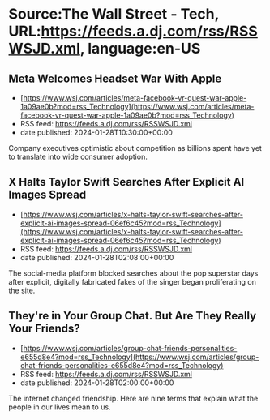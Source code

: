 # Source:The Wall Street - Tech, URL:https://feeds.a.dj.com/rss/RSSWSJD.xml, language:en-US

## Meta Welcomes Headset War With Apple
 - [https://www.wsj.com/articles/meta-facebook-vr-quest-war-apple-1a09ae0b?mod=rss_Technology](https://www.wsj.com/articles/meta-facebook-vr-quest-war-apple-1a09ae0b?mod=rss_Technology)
 - RSS feed: https://feeds.a.dj.com/rss/RSSWSJD.xml
 - date published: 2024-01-28T10:30:00+00:00

Company executives optimistic about competition as billions spent have yet to translate into wide consumer adoption.

## X Halts Taylor Swift Searches After Explicit AI Images Spread
 - [https://www.wsj.com/articles/x-halts-taylor-swift-searches-after-explicit-ai-images-spread-06ef6c45?mod=rss_Technology](https://www.wsj.com/articles/x-halts-taylor-swift-searches-after-explicit-ai-images-spread-06ef6c45?mod=rss_Technology)
 - RSS feed: https://feeds.a.dj.com/rss/RSSWSJD.xml
 - date published: 2024-01-28T02:08:00+00:00

The social-media platform blocked searches about the pop superstar days after explicit, digitally fabricated fakes of the singer began proliferating on the site.

## They're in Your Group Chat. But Are They Really Your Friends?
 - [https://www.wsj.com/articles/group-chat-friends-personalities-e655d8e4?mod=rss_Technology](https://www.wsj.com/articles/group-chat-friends-personalities-e655d8e4?mod=rss_Technology)
 - RSS feed: https://feeds.a.dj.com/rss/RSSWSJD.xml
 - date published: 2024-01-28T02:00:00+00:00

The internet changed friendship. Here are nine terms that explain what the people in our lives mean to us.

